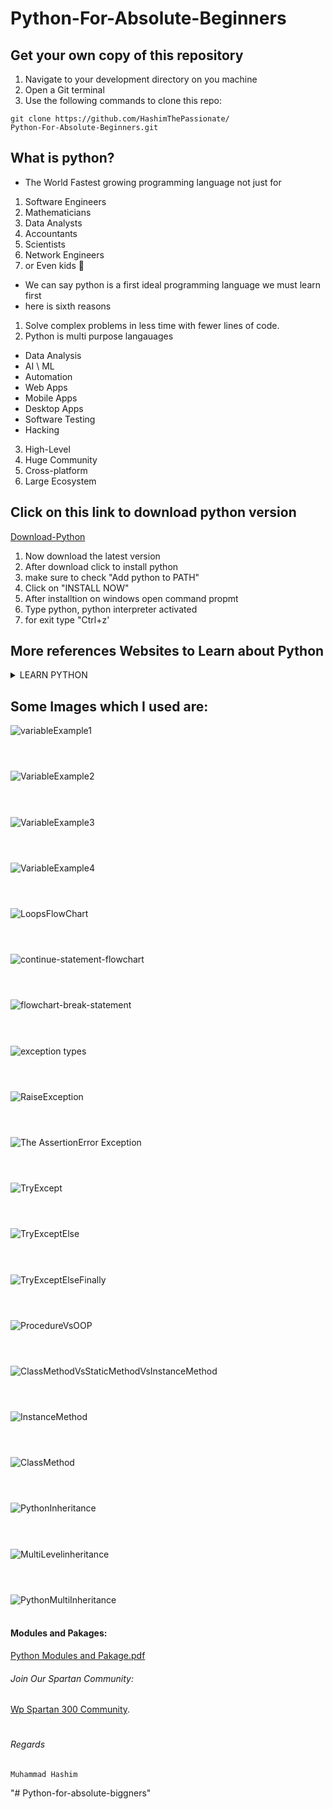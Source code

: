 # Python-For-Absolute-Beginners
## Get your own copy of this repository
1. Navigate to your development directory on you machine
2. Open a Git terminal
3. Use the following commands to clone this repo:
```
git clone https://github.com/HashimThePassionate/
Python-For-Absolute-Beginners.git
```

## What is python?
- The World Fastest growing programming language not just for
1. Software Engineers
2. Mathematicians
3. Data Analysts
4. Accountants
5. Scientists
6. Network Engineers
7. or Even kids 🤣

- We can say python is a first ideal programming language we must learn first
- here is sixth reasons
1. Solve complex problems in less time with fewer lines of code.
2. Python is multi purpose langauages 
* Data Analysis
* AI \ ML
* Automation
* Web Apps
* Mobile Apps
* Desktop Apps
* Software Testing
* Hacking
3. High-Level 
4. Huge Community
5. Cross-platform
6. Large Ecosystem

## Click on this link to download python version
[Download-Python](https://www.python.org/downloads/)

1. Now download the latest version
2. After download click to install python
3. make sure to check "Add python to PATH"
4. Click on "INSTALL NOW"
5. After installtion on windows open command propmt
6. Type python, python interpreter activated
7. for exit type "Ctrl+z'
 

## More references Websites to Learn about Python<br>
<details><summary>LEARN PYTHON</summary>
<p>
  
#### [W3School](https://www.w3schools.com/python/)
#### [Javatpoint](https://www.w3schools.com/python/)
#### [Realpython](https://www.w3schools.com/python/)
#### [Pythonguides](https://www.w3schools.com/python/)
#### [Codeacademy](https://www.w3schools.com/python/)
  
</p>
</details>

## Some Images which I used are: 
![variableExample1](https://user-images.githubusercontent.com/89855559/190901181-bdcbbf78-86e2-44e0-98b5-c44331ce4c74.png)<br><br>
#
![VariableExample2](https://user-images.githubusercontent.com/89855559/190901183-7bd3c675-e83d-4257-ae73-ebdd42ff7b87.png)<br><br>
#
![VariableExample3](https://user-images.githubusercontent.com/89855559/190901184-5d80c57c-439a-4d8e-87f5-264c2ad2b5c2.png)<br><br>
#
![VariableExample4](https://user-images.githubusercontent.com/89855559/190901185-b3157050-e189-40d5-814f-3514d06a6848.png)<br><br>
#
![LoopsFlowChart](https://user-images.githubusercontent.com/89855559/190632773-1b1713a0-f1a5-46c3-9e34-91a8c7bf2958.png)<br><br>
#
![continue-statement-flowchart](https://user-images.githubusercontent.com/89855559/190384969-746d90a0-b717-4866-93dc-0f856bfb75e3.png)<br><br>
#
![flowchart-break-statement](https://user-images.githubusercontent.com/89855559/190384978-2bf3cd40-4865-495c-b92b-7ef5451adfb8.png)<br><br>
#
![exception types](https://user-images.githubusercontent.com/89855559/190900645-1f7a278c-1429-47c2-815d-bc5ddd6689a7.png)<br><br>
#
![RaiseException](https://user-images.githubusercontent.com/89855559/190900646-d78def3c-b89e-49e1-856d-4c451c0b3960.png)<br><br>
#
![The AssertionError Exception](https://user-images.githubusercontent.com/89855559/190900648-7e323bf6-dcec-4bbf-8037-dc8a01f495be.png)<br><br>
#
![TryExcept](https://user-images.githubusercontent.com/89855559/190900650-7f0f95f3-4dd9-4e35-ace2-e198c2045a4e.png)<br><br>
#
![TryExceptElse](https://user-images.githubusercontent.com/89855559/190900651-d9a02745-7baa-4b6b-b8aa-7581e3232e8e.png)<br><br>
#
![TryExceptElseFinally](https://user-images.githubusercontent.com/89855559/190900655-527e6552-5f60-48bd-9c45-70641ef6c0f7.png)<br><br>
#
![ProcedureVsOOP](https://user-images.githubusercontent.com/89855559/192138194-0d693a61-9c16-4044-8c9a-c8bc1c254d0e.PNG)<br><br>
#
![ClassMethodVsStaticMethodVsInstanceMethod](https://user-images.githubusercontent.com/89855559/192138187-271ad767-721f-4a4e-8266-fbc6ea545be3.png)<br><br>
#
![InstanceMethod](https://user-images.githubusercontent.com/89855559/192138189-9d5c0ca8-c671-464a-84b2-90a51617d670.png)<br><br>
#
![ClassMethod](https://user-images.githubusercontent.com/89855559/192138186-b60ff5f5-6410-4021-8037-59c1b7202f09.png)<br><br>
#
![PythonInheritance](https://user-images.githubusercontent.com/89855559/192138197-00f5e6f5-5bae-4529-955f-6375cee0d701.png)<br><br>
#
![MultiLevelinheritance](https://user-images.githubusercontent.com/89855559/192138536-e74f33bb-48f7-45e7-9fcb-3a71346b60b7.png)<br><br>
#
![PythonMultiInheritance](https://user-images.githubusercontent.com/89855559/192138227-5c99413a-2457-454c-8465-0c1f1a597cac.png)<br><br>


#### Modules and Pakages:
[Python Modules and Pakage.pdf](https://github.com/HashimThePassionate/python-course-for-beginner/blob/main/Assests/Modules/Python%20Modules.pdf)

###### Join Our Spartan Community:
[Wp Spartan 300 Community](https://www.facebook.com/groups/wordpressspartans300).
#
###### Regards 
```
Muhammad Hashim
```

"# Python-for-absolute-biggners" 
